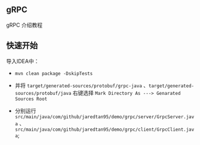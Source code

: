 ## gRPC

gRPC 介绍教程

## 快速开始

导入IDEA中：

- `mvn clean package -DskipTests`

- 并将 `target/generated-sources/protobuf/grpc-java` 、`target/generated-sources/protobuf/java` 
右键选择 `Mark Directory As ---> Genarated Sources Root`

- 分别运行 `src/main/java/com/github/jaredtan95/demo/grpc/server/GrpcServer.java` 、`src/main/java/com/github/jaredtan95/demo/grpc/client/GrpcClient.java`;
